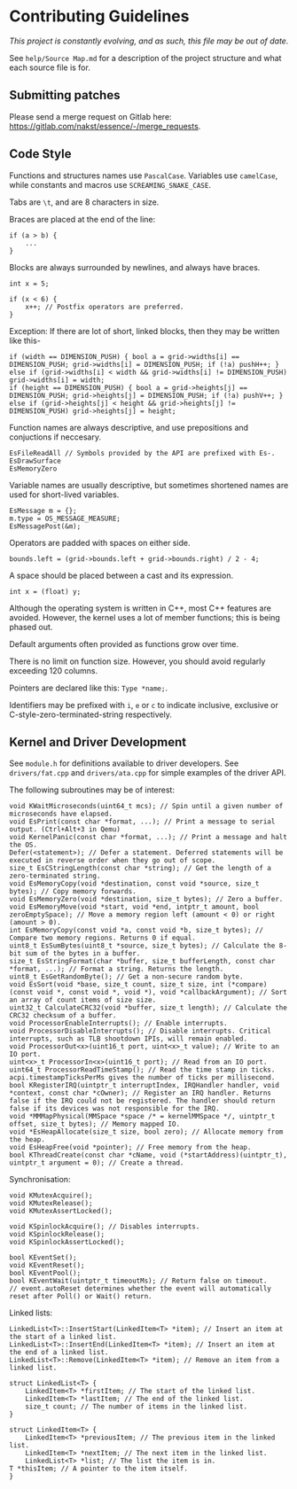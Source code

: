 # Contributing Guidelines

*This project is constantly evolving, and as such, this file may be out of date.*

See `help/Source Map.md` for a description of the project structure and what each source file is for.

## Submitting patches

Please send a merge request on Gitlab here: https://gitlab.com/nakst/essence/-/merge_requests.

## Code Style

Functions and structures names use `PascalCase`.
Variables use `camelCase`, while constants and macros use `SCREAMING_SNAKE_CASE`.

Tabs are `\t`, and are 8 characters in size.

Braces are placed at the end of the line: 

    if (a > b) {
        ...
    }
    
Blocks are always surrounded by newlines, and always have braces.

    int x = 5;
    
    if (x < 6) {
        x++; // Postfix operators are preferred.
    }
    
Exception: If there are lot of short, linked blocks, then they may be written like this-

    if (width == DIMENSION_PUSH) { bool a = grid->widths[i] == DIMENSION_PUSH; grid->widths[i] = DIMENSION_PUSH; if (!a) pushH++; }
    else if (grid->widths[i] < width && grid->widths[i] != DIMENSION_PUSH) grid->widths[i] = width;
    if (height == DIMENSION_PUSH) { bool a = grid->heights[j] == DIMENSION_PUSH; grid->heights[j] = DIMENSION_PUSH; if (!a) pushV++; }
    else if (grid->heights[j] < height && grid->heights[j] != DIMENSION_PUSH) grid->heights[j] = height;

Function names are always descriptive, and use prepositions and conjuctions if neccesary. 

    EsFileReadAll // Symbols provided by the API are prefixed with Es-.
    EsDrawSurface
    EsMemoryZero
    
Variable names are usually descriptive, but sometimes shortened names are used for short-lived variables.

    EsMessage m = {};
    m.type = OS_MESSAGE_MEASURE;
    EsMessagePost(&m);

Operators are padded with spaces on either side.

    bounds.left = (grid->bounds.left + grid->bounds.right) / 2 - 4;
    
A space should be placed between a cast and its expression.

    int x = (float) y;

Although the operating system is written in C++, most C++ features are avoided.
However, the kernel uses a lot of member functions; this is being phased out.

Default arguments often provided as functions grow over time.

There is no limit on function size. However, you should avoid regularly exceeding 120 columns.

Pointers are declared like this: `Type *name;`.

Identifiers may be prefixed with `i`, `e` or `c` to indicate inclusive, exclusive or C-style-zero-terminated-string respectively.

## Kernel and Driver Development

See `module.h` for definitions available to driver developers. See `drivers/fat.cpp` and `drivers/ata.cpp` for simple examples of the driver API.

The following subroutines may be of interest:

    void KWaitMicroseconds(uint64_t mcs); // Spin until a given number of microseconds have elapsed.
    void EsPrint(const char *format, ...); // Print a message to serial output. (Ctrl+Alt+3 in Qemu)
    void KernelPanic(const char *format, ...); // Print a message and halt the OS.
    Defer(<statement>); // Defer a statement. Deferred statements will be executed in reverse order when they go out of scope.
    size_t EsCStringLength(const char *string); // Get the length of a zero-terminated string.
    void EsMemoryCopy(void *destination, const void *source, size_t bytes); // Copy memory forwards.
    void EsMemoryZero(void *destination, size_t bytes); // Zero a buffer.
    void EsMemoryMove(void *start, void *end, intptr_t amount, bool zeroEmptySpace); // Move a memory region left (amount < 0) or right (amount > 0).
    int EsMemoryCopy(const void *a, const void *b, size_t bytes); // Compare two memory regions. Returns 0 if equal.
    uint8_t EsSumBytes(uint8_t *source, size_t bytes); // Calculate the 8-bit sum of the bytes in a buffer.
    size_t EsStringFormat(char *buffer, size_t bufferLength, const char *format, ...); // Format a string. Returns the length.
    uint8_t EsGetRandomByte(); // Get a non-secure random byte.
    void EsSort(void *base, size_t count, size_t size, int (*compare)(const void *, const void *, void *), void *callbackArgument); // Sort an array of count items of size size.
    uint32_t CalculateCRC32(void *buffer, size_t length); // Calculate the CRC32 checksum of a buffer.
    void ProcessorEnableInterrupts(); // Enable interrupts.
    void ProcessorDisableInterrupts(); // Disable interrupts. Critical interrupts, such as TLB shootdown IPIs, will remain enabled.
    void ProcessorOut<x>(uint16_t port, uint<x>_t value); // Write to an IO port.
    uint<x>_t ProcessorIn<x>(uint16_t port); // Read from an IO port.
    uint64_t ProcessorReadTimeStamp(); // Read the time stamp in ticks. acpi.timestampTicksPerMs gives the number of ticks per millisecond.
    bool KRegisterIRQ(uintptr_t interruptIndex, IRQHandler handler, void *context, const char *cOwner); // Register an IRQ handler. Returns false if the IRQ could not be registered. The handler should return false if its devices was not responsible for the IRQ.
    void *MMMapPhysical(MMSpace *space /* = kernelMMSpace */, uintptr_t offset, size_t bytes); // Memory mapped IO.
    void *EsHeapAllocate(size_t size, bool zero); // Allocate memory from the heap.
    void EsHeapFree(void *pointer); // Free memory from the heap.
    bool KThreadCreate(const char *cName, void (*startAddress)(uintptr_t), uintptr_t argument = 0); // Create a thread.

Synchronisation:

    void KMutexAcquire();
    void KMutexRelease();
    void KMutexAssertLocked();

    void KSpinlockAcquire(); // Disables interrupts.
    void KSpinlockRelease();
    void KSpinlockAssertLocked();

    bool KEventSet();
    void KEventReset();
    bool KEventPool();
    bool KEventWait(uintptr_t timeoutMs); // Return false on timeout.
    // event.autoReset determines whether the event will automatically reset after Poll() or Wait() return.

Linked lists:

    LinkedList<T>::InsertStart(LinkedItem<T> *item); // Insert an item at the start of a linked list.
    LinkedList<T>::InsertEnd(LinkedItem<T> *item); // Insert an item at the end of a linked list.
    LinkedList<T>::Remove(LinkedItem<T> *item); // Remove an item from a linked list.
    
    struct LinkedList<T> {
        LinkedItem<T> *firstItem; // The start of the linked list.
        LinkedItem<T> *lastItem; // The end of the linked list.
        size_t count; // The number of items in the linked list.
    }

    struct LinkedItem<T> {
        LinkedItem<T> *previousItem; // The previous item in the linked list.
        LinkedItem<T> *nextItem; // The next item in the linked list.
        LinkedList<T> *list; // The list the item is in.
	T *thisItem; // A pointer to the item itself.
    }
